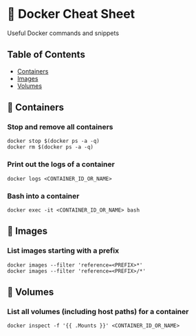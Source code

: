 # 🐳 Docker Cheat Sheet
Useful Docker commands and snippets

## Table of Contents

* [Containers](#containers)
* [Images](#images)
* [Volumes](#volumes)

## 🐳 Containers

### Stop and remove all containers

```
docker stop $(docker ps -a -q)
docker rm $(docker ps -a -q)
```

### Print out the logs of a container
```
docker logs <CONTAINER_ID_OR_NAME>
```

### Bash into a container
```
docker exec -it <CONTAINER_ID_OR_NAME> bash
```

## 🐳 Images
### List images starting with a prefix

```
docker images --filter 'reference=<PREFIX>*'
docker images --filter 'reference=<PREFIX>/*'
```

## 🐳 Volumes

### List all volumes (including host paths) for a container

```
docker inspect -f '{{ .Mounts }}' <CONTAINER_ID_OR_NAME>
```
